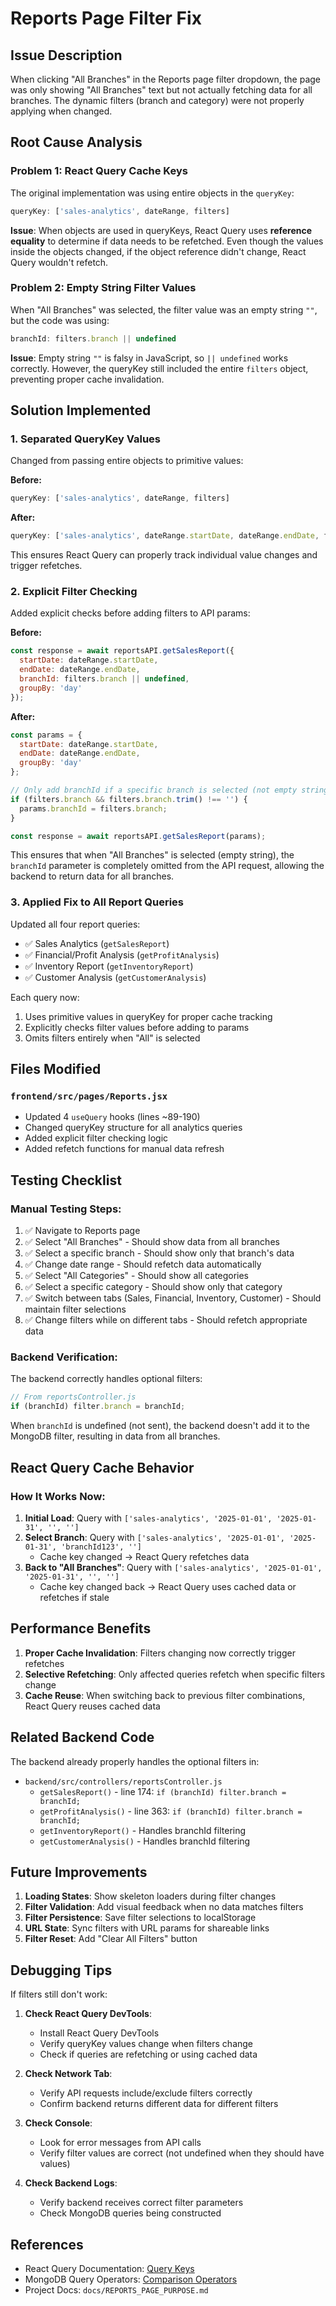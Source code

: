 # Reports Page Filter Fix

## Issue Description
When clicking "All Branches" in the Reports page filter dropdown, the page was only showing "All Branches" text but not actually fetching data for all branches. The dynamic filters (branch and category) were not properly applying when changed.

## Root Cause Analysis

### Problem 1: React Query Cache Keys
The original implementation was using entire objects in the `queryKey`:
```javascript
queryKey: ['sales-analytics', dateRange, filters]
```

**Issue**: When objects are used in queryKeys, React Query uses **reference equality** to determine if data needs to be refetched. Even though the values inside the objects changed, if the object reference didn't change, React Query wouldn't refetch.

### Problem 2: Empty String Filter Values
When "All Branches" was selected, the filter value was an empty string `""`, but the code was using:
```javascript
branchId: filters.branch || undefined
```

**Issue**: Empty string `""` is falsy in JavaScript, so `|| undefined` works correctly. However, the queryKey still included the entire `filters` object, preventing proper cache invalidation.

## Solution Implemented

### 1. Separated QueryKey Values
Changed from passing entire objects to primitive values:

**Before:**
```javascript
queryKey: ['sales-analytics', dateRange, filters]
```

**After:**
```javascript
queryKey: ['sales-analytics', dateRange.startDate, dateRange.endDate, filters.branch, filters.category]
```

This ensures React Query can properly track individual value changes and trigger refetches.

### 2. Explicit Filter Checking
Added explicit checks before adding filters to API params:

**Before:**
```javascript
const response = await reportsAPI.getSalesReport({ 
  startDate: dateRange.startDate, 
  endDate: dateRange.endDate,
  branchId: filters.branch || undefined,
  groupBy: 'day'
});
```

**After:**
```javascript
const params = { 
  startDate: dateRange.startDate, 
  endDate: dateRange.endDate,
  groupBy: 'day'
};

// Only add branchId if a specific branch is selected (not empty string)
if (filters.branch && filters.branch.trim() !== '') {
  params.branchId = filters.branch;
}

const response = await reportsAPI.getSalesReport(params);
```

This ensures that when "All Branches" is selected (empty string), the `branchId` parameter is completely omitted from the API request, allowing the backend to return data for all branches.

### 3. Applied Fix to All Report Queries
Updated all four report queries:
- ✅ Sales Analytics (`getSalesReport`)
- ✅ Financial/Profit Analysis (`getProfitAnalysis`)
- ✅ Inventory Report (`getInventoryReport`)
- ✅ Customer Analysis (`getCustomerAnalysis`)

Each query now:
1. Uses primitive values in queryKey for proper cache tracking
2. Explicitly checks filter values before adding to params
3. Omits filters entirely when "All" is selected

## Files Modified

### `frontend/src/pages/Reports.jsx`
- Updated 4 `useQuery` hooks (lines ~89-190)
- Changed queryKey structure for all analytics queries
- Added explicit filter checking logic
- Added refetch functions for manual data refresh

## Testing Checklist

### Manual Testing Steps:
1. ✅ Navigate to Reports page
2. ✅ Select "All Branches" - Should show data from all branches
3. ✅ Select a specific branch - Should show only that branch's data
4. ✅ Change date range - Should refetch data automatically
5. ✅ Select "All Categories" - Should show all categories
6. ✅ Select a specific category - Should show only that category
7. ✅ Switch between tabs (Sales, Financial, Inventory, Customer) - Should maintain filter selections
8. ✅ Change filters while on different tabs - Should refetch appropriate data

### Backend Verification:
The backend correctly handles optional filters:
```javascript
// From reportsController.js
if (branchId) filter.branch = branchId;
```
When `branchId` is undefined (not sent), the backend doesn't add it to the MongoDB filter, resulting in data from all branches.

## React Query Cache Behavior

### How It Works Now:
1. **Initial Load**: Query with `['sales-analytics', '2025-01-01', '2025-01-31', '', '']`
2. **Select Branch**: Query with `['sales-analytics', '2025-01-01', '2025-01-31', 'branchId123', '']`
   - Cache key changed → React Query refetches data
3. **Back to "All Branches"**: Query with `['sales-analytics', '2025-01-01', '2025-01-31', '', '']`
   - Cache key changed back → React Query uses cached data or refetches if stale

## Performance Benefits

1. **Proper Cache Invalidation**: Filters changing now correctly trigger refetches
2. **Selective Refetching**: Only affected queries refetch when specific filters change
3. **Cache Reuse**: When switching back to previous filter combinations, React Query reuses cached data

## Related Backend Code

The backend already properly handles the optional filters in:
- `backend/src/controllers/reportsController.js`
  - `getSalesReport()` - line 174: `if (branchId) filter.branch = branchId;`
  - `getProfitAnalysis()` - line 363: `if (branchId) filter.branch = branchId;`
  - `getInventoryReport()` - Handles branchId filtering
  - `getCustomerAnalysis()` - Handles branchId filtering

## Future Improvements

1. **Loading States**: Show skeleton loaders during filter changes
2. **Filter Validation**: Add visual feedback when no data matches filters
3. **Filter Persistence**: Save filter selections to localStorage
4. **URL State**: Sync filters with URL params for shareable links
5. **Filter Reset**: Add "Clear All Filters" button

## Debugging Tips

If filters still don't work:

1. **Check React Query DevTools**: 
   - Install React Query DevTools
   - Verify queryKey values change when filters change
   - Check if queries are refetching or using cached data

2. **Check Network Tab**:
   - Verify API requests include/exclude filters correctly
   - Confirm backend returns different data for different filters

3. **Check Console**:
   - Look for error messages from API calls
   - Verify filter values are correct (not undefined when they should have values)

4. **Check Backend Logs**:
   - Verify backend receives correct filter parameters
   - Check MongoDB queries being constructed

## References

- React Query Documentation: [Query Keys](https://tanstack.com/query/latest/docs/react/guides/query-keys)
- MongoDB Query Operators: [Comparison Operators](https://www.mongodb.com/docs/manual/reference/operator/query-comparison/)
- Project Docs: `docs/REPORTS_PAGE_PURPOSE.md`
